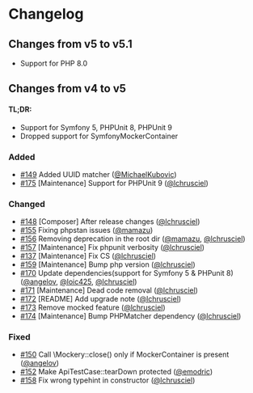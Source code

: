 # Changelog

## Changes from v5 to v5.1

- Support for PHP 8.0

## Changes from v4 to v5

#### TL;DR:

- Support for Symfony 5, PHPUnit 8, PHPUnit 9
- Dropped support for SymfonyMockerContainer

### Added
- [#149](https://github.com/lchrusciel/ApiTestCase/issues/149) Added UUID matcher ([@MichaelKubovic](https://github.com/MichaelKubovic))
- [#175](https://github.com/lchrusciel/ApiTestCase/issues/175) [Maintenance] Support for PHPUnit 9 ([@lchrusciel](https://github.com/lchrusciel))

### Changed
- [#148](https://github.com/lchrusciel/ApiTestCase/issues/148) [Composer] After release changes ([@lchrusciel](https://github.com/lchrusciel))
- [#155](https://github.com/lchrusciel/ApiTestCase/issues/155) Fixing phpstan issues ([@mamazu](https://github.com/mamazu))
- [#156](https://github.com/lchrusciel/ApiTestCase/issues/156) Removing deprecation in the root dir ([@mamazu](https://github.com/mamazu), [@lchrusciel](https://github.com/lchrusciel))
- [#157](https://github.com/lchrusciel/ApiTestCase/issues/157) [Maintenance] Fix phpunit verbosity ([@lchrusciel](https://github.com/lchrusciel))
- [#137](https://github.com/lchrusciel/ApiTestCase/issues/137) [Maintenance] Fix CS ([@lchrusciel](https://github.com/lchrusciel))
- [#159](https://github.com/lchrusciel/ApiTestCase/issues/159) [Maintenance] Bump php version ([@lchrusciel](https://github.com/lchrusciel))
- [#170](https://github.com/lchrusciel/ApiTestCase/issues/170) Update dependencies(support for Symfony 5 & PHPunit 8) ([@angelov](https://github.com/angelov), [@loic425](https://github.com/loic425), [@lchrusciel](https://github.com/lchrusciel))
- [#171](https://github.com/lchrusciel/ApiTestCase/issues/171) [Maintenance] Dead code removal ([@lchrusciel](https://github.com/lchrusciel))
- [#172](https://github.com/lchrusciel/ApiTestCase/issues/172) [README] Add upgrade note ([@lchrusciel](https://github.com/lchrusciel))
- [#173](https://github.com/lchrusciel/ApiTestCase/issues/173) Remove mocked feature ([@lchrusciel](https://github.com/lchrusciel))
- [#174](https://github.com/lchrusciel/ApiTestCase/issues/174) [Maintenance] Bump PHPMatcher dependency ([@lchrusciel](https://github.com/lchrusciel))

### Fixed
- [#150](https://github.com/lchrusciel/ApiTestCase/issues/150) Call \Mockery::close() only if MockerContainer is present ([@angelov](https://github.com/angelov))
- [#152](https://github.com/lchrusciel/ApiTestCase/issues/152) Make ApiTestCase::tearDown protected ([@emodric](https://github.com/emodric))
- [#158](https://github.com/lchrusciel/ApiTestCase/issues/158) Fix wrong typehint in constructor ([@lchrusciel](https://github.com/lchrusciel))
